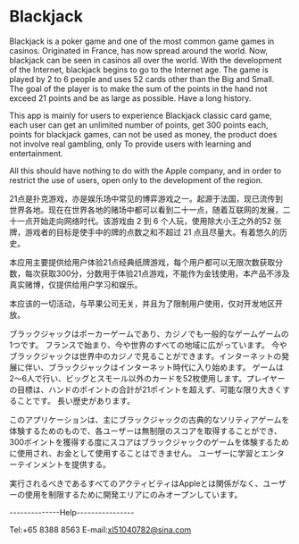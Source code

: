 # Blackjack

Blackjack is a poker game and one of the most common game games in casinos. Originated in France, has now spread around the world. Now, blackjack can be seen in casinos all over the world. With the development of the Internet, blackjack begins to go to the Internet age. The game is played by 2 to 6 people and uses 52 cards other than the Big and Small. The goal of the player is to make the sum of the points in the hand not exceed 21 points and be as large as possible. Have a long history.

This app is mainly for users to experience Blackjack classic card game, each user can get an unlimited number of points, get 300 points each, points for blackjack games, can not be used as money, the product does not involve real gambling, only To provide users with learning and entertainment.

All this should have nothing to do with the Apple company, and in order to restrict the use of users, open only to the development of the region.



21点是扑克游戏，亦是娱乐场中常见的博弈游戏之一。起源于法国，现已流传到世界各地。现在在世界各地的赌场中都可以看到二十一点，随着互联网的发展，二十一点开始走向网络时代。该游戏由 2 到 6 个人玩，使用除大小王之外的52 张牌，游戏者的目标是使手中的牌的点数之和不超过 21 点且尽量大。有着悠久的历史。

本应用主要提供给用户体验21点经典纸牌游戏，每个用户都可以无限次数获取分数，每次获取300分，分数用于体验21点游戏，不能作为金钱使用，本产品不涉及真实赌博，仅提供给用户学习和娱乐。

本应该的一切活动，与苹果公司无关，并且为了限制用户使用，仅对开发地区开放。




ブラックジャックはポーカーゲームであり、カジノでも一般的なゲームゲームの1つです。 フランスで始まり、今や世界のすべての地域に広がっています。 今やブラックジャックは世界中のカジノで見ることができます。インターネットの発展に伴い、ブラックジャックはインターネット時代に入り始めます。 ゲームは2〜6人で行い、ビッグとスモール以外のカードを52枚使用します。プレイヤーの目標は、ハンドのポイントの合計が21ポイントを超えず、可能な限り大きくすることです。 長い歴史があります。

このアプリケーションは、主にブラックジャックの古典的なソリティアゲームを体験するためのもので、各ユーザーは無制限のスコアを取得することができ、300ポイントを獲得する度にスコアはブラックジャックのゲームを体験するために使用され、お金として使用することはできません。 ユーザーに学習とエンターテインメントを提供する。

実行されるべきであるすべてのアクティビティはAppleとは関係がなく、ユーザーの使用を制限するために開発エリアにのみオープンしています。





--------------Help----------------

Tel:+65 8388 8563
E-mail:xl51040782@sina.com

